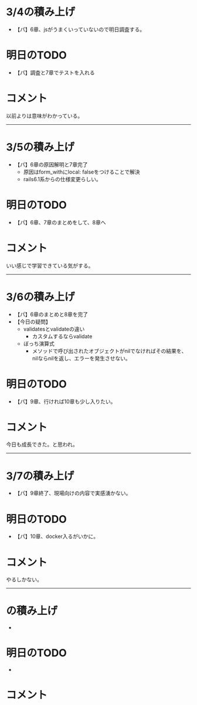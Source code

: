 # 3/4の積み上げ
- 【パ】6章、jsがうまくいっていないので明日調査する。
# 明日のTODO
- 【パ】調査と7章でテストを入れる
# コメント
以前よりは意味がわかっている。
<br/>

---
# 3/5の積み上げ
- 【パ】6章の原因解明と7章完了
  - 原因はform_withにlocal: falseをつけることで解決
  - rails6.1系からの仕様変更らしい。
# 明日のTODO
- 【パ】6章、7章のまとめをして、8章へ
# コメント
いい感じで学習できている気がする。
<br/>

---
# 3/6の積み上げ
- 【パ】6章のまとめと8章を完了
- 【今日の疑問】
  - validatesとvalidateの違い
    - カスタムするならvalidate
  - ぼっち演算式
    - メソッドで呼び出されたオブジェクトがnilでなければその結果を、nilならnilを返し、エラーを発生させない。
# 明日のTODO
- 【パ】9章、行ければ10章も少し入りたい。
# コメント
今日も成長できた。と思われ。
<br/>

---
# 3/7の積み上げ
- 【パ】9章終了、現場向けの内容で実感湧かない。
# 明日のTODO
- 【パ】10章、docker入るがいかに。
# コメント
やるしかない。
<br/>

---
# の積み上げ
- 
# 明日のTODO
- 
# コメント

<br/>
